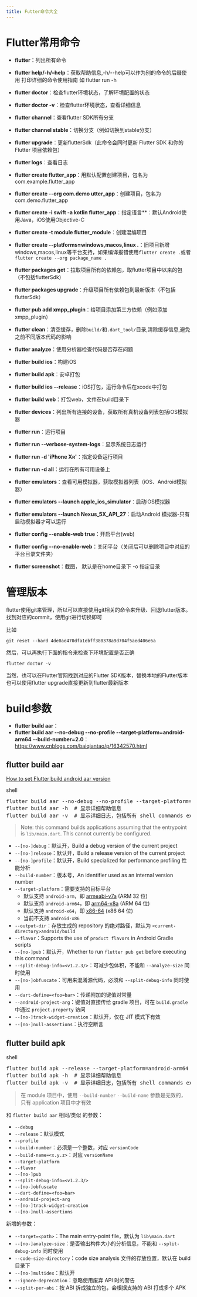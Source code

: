 ```yaml
---
title: Futter命令大全
---
```


# Flutter常用命令
- **flutter**：列出所有命令
- **flutter help/-h/–help**：获取帮助信息,-h/--help可以作为别的命令的后缀使用 打印详细的命令使用指南 如 flutter run -h
- **flutter doctor**：检查flutter环境状态，了解环境配置的状态
- **flutter doctor -v**：检查flutter环境状态，查看详细信息
- **flutter channel**：查看flutter SDK所有分支
- **flutter channel stable**：切换分支（例如切换到stable分支）
- **flutter upgrade**：更新flutterSdk（此命令会同时更新 Flutter SDK 和你的 Flutter 项目依赖包）
- **flutter logs**：查看日志

- **flutter create flutter_app**：用默认配置创建项目，包名为com.example.flutter_app
- **flutter create --org com.demo utter_app**：创建项目，包名为com.demo.flutter_app
- **flutter create -i swift -a kotlin flutter_app**：指定语言**：默认Android使用Java，iOS使用Objective-C
- **flutter create -t module flutter_module**：创建混编项目
- **flutter create --platforms=windows,macos,linux .**：旧项目新增windows,macos,linux等平台支持，如果编译报错使用``flutter create .``或者``flutter create --org package_name .``

- **flutter packages get**：拉取项目所有的依赖包，取flutter项目中以来的包（不包括flutterSdk）
- **flutter packages upgrade**：升级项目所有依赖包到最新版本（不包括flutterSdk）
- **flutter pub add xmpp_plugin**：给项目添加第三方依赖（例如添加xmpp_plugin）
- **flutter clean**：清空缓存，删除`build/`和`.dart_tool/`目录,清除缓存信息,避免之前不同版本代码的影响

- **flutter analyze**：使用分析器检查代码是否存在问题
- **flutter build ios**：构建iOS
- **flutter build apk**：安卓打包
- **flutter build ios --release**：iOS打包，运行命令后在xcode中打包
- **flutter build web**：打包web，文件在build目录下

- **flutter devices**：列出所有连接的设备，获取所有真机设备列表包括iOS模拟器
- **flutter run**：运行项目
- **flutter run --verbose-system-logs**：显示系统日志运行
- **flutter run -d 'iPhone Xʀ'**：指定设备运行项目
- **flutter run -d all**：运行在所有可用设备上

- **flutter emulators**：查看可用模拟器，获取模拟器列表（iOS、Android模拟器）
- **flutter emulators --launch apple_ios_simulator**：启动iOS模拟器
- **flutter emulators --launch Nexus_5X_API_27**：启动Android 模拟器-只有启动模拟器才可以运行


- **flutter config --enable-web true**：开启平台(web)
- **flutter config --no-enable-web**：关闭平台（关闭后可以删除项目中对应的平台目录文件夹）
- **flutter screenshot**：截图， 默认是在home目录下 -o 指定目录


# 管理版本
flutter使用git来管理，所以可以直接使用git相关的命令来升级、回退flutter版本。
找到对应的commit，使用git进行切换即可

比如


```
git reset --hard 4de0ae470dfa1ebff380378a9d704f5aed406e6a
```
然后，可以再执行下面的指令来检查下环境配置是否正确
```
flutter doctor -v
```
当然，也可以在Flutter官网找到对应的Flutter SDK版本，替换本地的Flutter版本
也可以使用flutter upgrade直接更新到flutter最新版本

# build参数
- **flutter build aar**：
- **flutter build aar --no-debug --no-profile --target-platform=android-arm64 --build-number=2.0**：
https://www.cnblogs.com/baiqiantao/p/16342570.html
## flutter build aar

[How to set Flutter build android aar version](https://stackoverflow.com/questions/60597182/how-to-set-flutter-build-android-aar-version)

shell

<pre class="highlighter-hljs code-theme-dark language-shell hljs code-pre-line" highlighted="true" boxid="code-Z6ZCps"><code-line class="line-numbers-rows"></code-line>flutter build aar --no-debug --no-profile --target-platform=android-arm64 --build-number=2.0
<code-line class="line-numbers-rows"></code-line>flutter build aar -h  # 显示详细帮助信息
<code-line class="line-numbers-rows"></code-line>flutter build aar -v  # 显示详细日志，包括所有 shell commands executed</pre>

> Note: this command builds applications assuming that the entrypoint is `lib/main.dart`. This cannot currently be configured.

* `--[no-]debug`：默认开，Build a debug version of the current project
* `--[no-]release`：默认开，Build a release version of the current project
* `--[no-]profile`：默认开，Build specialized for performance profiling 性能分析
* `--build-number`：版本号，An identifier used as an internal version number
* `--target-platform`：需要支持的目标平台
  * 默认支持 `android-arm`，即 [armeabi-v7a](https://developer.android.google.cn/ndk/guides/abis#v7a) (ARM 32 位)
  * 默认支持 `android-arm64`，即 [arm64-v8a](https://developer.android.google.cn/ndk/guides/abis#arm64-v8a) (ARM 64 位)
  * 默认支持 `android-x64`，即 [x86-64](https://developer.android.google.cn/ndk/guides/abis#86-64) (x86 64 位)
  * 当前不支持 `android-x86`
* `--output-dir`：存放生成的 repository 的绝对路径，默认为 `<current-directory>android/build`
* `--flavor`：Supports the use of `product flavors` in Android Gradle scripts
* `--[no-]pub`：默认开，Whether to run `flutter pub get` before executing this command
* `--split-debug-info=<v1.2.3/>`：可减少包体积，不能和 `--analyze-size` 同时使用
* `--[no-]obfuscate`：可用来混淆源代码，必须和 `--split-debug-info` 同时使用
* `--dart-define=<foo=bar>`：传递附加的键值对常量
* `--android-project-arg`：键值对直接传给 gradle 项目，可在 `build.gradle` 中通过 `project.property` 访问
* `--[no-]track-widget-creation`：默认开，仅在 JIT 模式下有效
* `--[no-]null-assertions`：执行空断言

## flutter build apk

shell

<pre class="highlighter-hljs code-theme-dark language-shell hljs code-pre-line" highlighted="true" boxid="code-er7en2"><code-line class="line-numbers-rows"></code-line>flutter build apk --release --target-platform=android-arm64 --build-number=88 --build-name=8.8
<code-line class="line-numbers-rows"></code-line>flutter build apk -h  # 显示详细帮助信息
<code-line class="line-numbers-rows"></code-line>flutter build apk -v  # 显示详细日志，包括所有 shell commands executed</pre>

> 在 module 项目中，使用 `--build-number` `--build-name` 参数是无效的，只有 application 项目中才有效

和 `flutter build aar` 相同/类似 的参数：

* `--debug`
* `--release`：默认模式
* `--profile`
* `--build-number`：必须是一个整数，对应 `versionCode`
* `--build-name=<x.y.z>`：对应 `versionName`
* `--target-platform`
* `--flavor`
* `--[no-]pub`
* `--split-debug-info=<v1.2.3/>`
* `--[no-]obfuscate`
* `--dart-define=<foo=bar>`
* `--android-project-arg`
* `--[no-]track-widget-creation`
* `--[no-]null-assertions`

新增的参数：

* `--target=<path>`：The main entry-point file，默认为 `lib\main.dart`
* `--[no-]analyze-size`：是否输出构件大小的分析信息，不能和 `--split-debug-info` 同时使用
* `--code-size-directory`：code size analysis 文件的存放位置，默认在 build 目录下
* `--[no-]multidex`：默认开
* `--ignore-deprecation`：忽略使用废弃 API 时的警告
* `--split-per-abi`：按 ABI 拆成独立的包，会根据支持的 ABI 打成多个 APK
